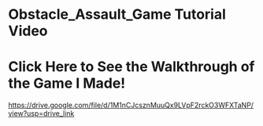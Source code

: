 # Obstacle_Assault_Game Tutorial Video

# Click Here to See the Walkthrough of the Game I Made!

https://drive.google.com/file/d/1M1nCJcsznMuuQx9LVpF2rckO3WFXTaNP/view?usp=drive_link
